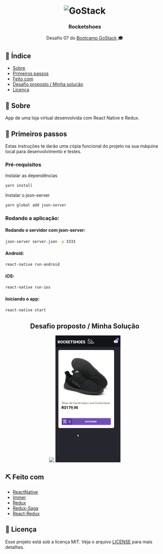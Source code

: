<h1 align="center">
    <img alt="GoStack" src="https://rocketseat-cdn.s3-sa-east-1.amazonaws.com/bootcamp-header.png" width="200px" />
</h1>

<h3 align="center">
  Rocketshoes
</h3>

<p align="center"> Desafio 07 do <a href="https://rocketseat.com.br/bootcamp">Bootcamp GoStack</a> 🎓</p>

## :page_facing_up: Índice

- [Sobre](#about)
- [Primeiros passos](#getting_started)
- [Feito com](#built_using)
- [Desafio proposto / Minha solução](#my-solution)
- [Licença](#license)

## 🧐 Sobre <a name = "about"></a>

App de uma loja virtual desenvolvida com React Native e Redux.

## 🏁 Primeiros passos <a name = "getting_started"></a>

Estas instruçōes te darão uma cópia funcional do projeto na sua máquina local para desenvolvimento e testes.
### Pré-requisitos

Instalar as dependências

```sh
yarn install
```

Instalar o json-server

```sh
yarn global add json-server
```

### Rodando a aplicação:

#### Rodando o servidor com json-server:

```sh
json-server server.json -p 3333
```

#### Android:

```sh
react-native run-android
```

#### iOS:

```sh
react-native run-ios
```

#### Iniciando o app:

```sh
react-native start
```

<div align="center" name="my-solution">
  <div>
    <h2>Desafio proposto / Minha Solução</h2>
    <img src=".github/demo.gif" height="400">
    <img src=".github/solucao.gif" height="400">
  </div>
</div>


## ⛏️ Feito com <a name = "built_using"></a>

- [ReactNative](https://reactnative.dev/)
- [Immer](https://immerjs.github.io/immer/docs/introduction)
- [Redux](https://redux.js.org/)
- [Redux-Saga](https://redux-saga.js.org/)
- [React-Redux](https://react-redux.js.org/)

## :memo: Licença <a name = "license"></a>

Esse projeto está sob a licença MIT. Veja o arquivo [LICENSE](LICENSE) para mais detalhes.
